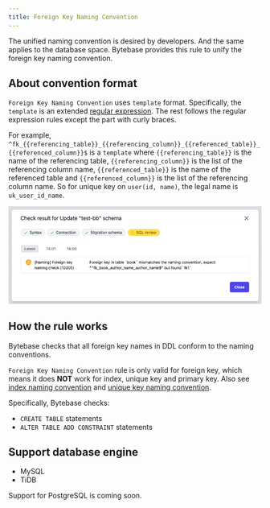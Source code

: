```yaml
---
title: Foreign Key Naming Convention
---
```


The unified naming convention is desired by developers. And the same applies to the database space. Bytebase provides this rule to unify the foreign key naming convention.

## About convention format

`Foreign Key Naming Convention` uses `template` format. Specifically, the `template` is an extended [regular expression](https://en.wikipedia.org/wiki/Regular_expression). The rest follows the regular expression rules except the part with curly braces.

For example, `^fk_{{referencing_table}}_{{referencing_column}}_{{referenced_table}}_{{referenced_column}}$` is a `template` where `{{referencing_table}}` is the name of the referencing table, `{{referencing_column}}` is the list of the referencing column name, `{{referenced_table}}` is the name of the referenced table and `{{referenced_column}}` is the list of the referencing column name. So for unique key on `user(id, name)`, the legal name is `uk_user_id_name`.

![schema-review-naming-index-fk](/static/docs/schema-review-naming-index-fk.webp)

## How the rule works

Bytebase checks that all foreign key names in DDL conform to the naming conventions.

<hint-block type="info">

`Foreign Key Naming Convention` rule is only valid for foreign key, which means it does **NOT** work for index, unique key and primary key.
Also see [index naming convention](/docs/features/schema-review/naming-index-idx) and [unique key naming convention](/docs/features/schema-review/naming-index-uk).

</hint-block>

Specifically, Bytebase checks:

- `CREATE TABLE` statements
- `ALTER TABLE ADD CONSTRAINT` statements

## Support database engine

- MySQL
- TiDB

Support for PostgreSQL is coming soon.
